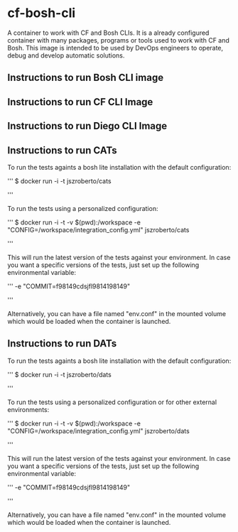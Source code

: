 # cf-bosh-cli
A container to work with CF and Bosh CLIs. It is a already configured container with many packages, programs or tools used to work with CF and Bosh. This image is intended to be used by DevOps engineers to operate, debug and develop automatic solutions. 


## Instructions to run Bosh CLI image


## Instructions to run CF CLI Image 

## Instructions to run Diego CLI Image


## Instructions to run CATs


To run the tests againts a bosh lite installation with the default configuration: 

'''
$ docker run -i -t jszroberto/cats 

'''

To run the tests using a personalized configuration: 

''' 
$ docker run -i -t -v $(pwd):/workspace -e "CONFIG=/workspace/integration_config.yml" jszroberto/cats 

''' 

This will run the latest version of the tests against your environment. In case you want a specific versions of the tests, just set up the following environmental variable: 

'''
-e "COMMIT=f98149cdsjfl9814198149"

'''

Alternatively, you can have a file named "env.conf" in the mounted volume which would be loaded when the container is launched. 


## Instructions to run DATs 

To run the tests againts a bosh lite installation with the default configuration: 

''' 
$ docker run -i -t jszroberto/dats 

'''

To run the tests using a personalized configuration or for other external environments: 

''' 
$ docker run -i -t -v $(pwd):/workspace -e "CONFIG=/workspace/integration_config.yml" jszroberto/dats 

''' 


This will run the latest version of the tests against your environment. In case you want a specific versions of the tests, just set up the following environmental variable: 

'''
-e "COMMIT=f98149cdsjfl9814198149"

'''

Alternatively, you can have a file named "env.conf" in the mounted volume which would be loaded when the container is launched. 

